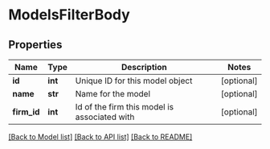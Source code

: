 # ModelsFilterBody

## Properties
Name | Type | Description | Notes
------------ | ------------- | ------------- | -------------
**id** | **int** | Unique ID for this model object | [optional] 
**name** | **str** | Name for the model | [optional] 
**firm_id** | **int** | Id of the firm this model is associated with | [optional] 

[[Back to Model list]](../README.md#documentation-for-models) [[Back to API list]](../README.md#documentation-for-api-endpoints) [[Back to README]](../README.md)

